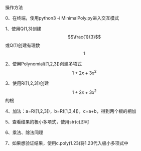 操作方法

0、在终端，使用python3 -i MinimalPoly.py进入交互模式

1、使用Q(1,3)创建 $$\frac{1}{3}$$ 或Q(1)创建有理数 $$1$$

2、使用Polynomial([1,2,3])创建多项式 $$1+2x+3x^2$$

3、使用R([1,2,3])创建 $$1+2x+3x^2$$ 的根

4、加法：a=R([1,2,3])，b=R([1,3,4])，c=a+b，得到两个根的相加

5、查看结果的极小多项式，使用str(c)即可

6、乘法、除法同理

7、如果想验证结果，使用c.poly(1.23)将1.23代入极小多项式中
